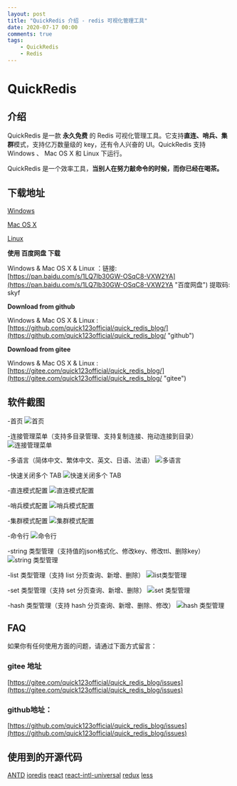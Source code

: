 ```yaml
---
layout: post
title: "QuickRedis 介绍 - redis 可视化管理工具"
date: 2020-07-17 00:00
comments: true
tags: 
	- QuickRedis
	- Redis
---
```


# QuickRedis
## 介绍
QuickRedis 是一款 **永久免费** 的 Redis 可视化管理工具。它支持**直连、哨兵、集群**模式，支持亿万数量级的 key，还有令人兴奋的 UI。QuickRedis 支持 Windows 、 Mac OS X 和 Linux 下运行。

QuickRedis 是一个效率工具，**当别人在努力敲命令的时候，而你已经在喝茶。**

## 下载地址

[Windows](https://github.com/quick123official/quick_redis_blog/releases/download/v2.2.0/QuickRedis-2.2.0-win.exe "Windows")

[Mac OS X](https://github.com/quick123official/quick_redis_blog/releases/download/v2.2.0/QuickRedis-2.2.0-mac.dmg "Mac OS X")

[Linux](https://github.com/quick123official/quick_redis_blog/releases/download/v2.2.0/QuickRedis-2.2.0-linux-x86_64.AppImage "Linux")

**使用 百度网盘 下载**

Windows & Mac OS X & Linux ：链接: [https://pan.baidu.com/s/1LQ7lb30GW-OSqC8-VXW2YA](https://pan.baidu.com/s/1LQ7lb30GW-OSqC8-VXW2YA "百度网盘") 提取码: skyf

**Download from github**

Windows & Mac OS X & Linux : [https://github.com/quick123official/quick_redis_blog/](https://github.com/quick123official/quick_redis_blog/ "github")

**Download from gitee**

Windows & Mac OS X & Linux : [https://gitee.com/quick123official/quick_redis_blog/](https://gitee.com/quick123official/quick_redis_blog/ "gitee")

## 软件截图

-首页
![首页](https://quick123.net/images/introduction/key-zset-value.png "首页")

-连接管理菜单（支持多目录管理、支持复制连接、拖动连接到目录）
![连接管理菜单](https://quick123.net/images/introduction/host-menu.png "连接管理菜单")

-多语言（简体中文、繁体中文、英文、日语、法语）
![多语言](https://quick123.net/images/introduction/muti-language.png "多语言")

-快速关闭多个 TAB
![快速关闭多个 TAB](https://quick123.net/images/introduction/fast-close.png "快速关闭多个 TAB")

-直连模式配置
![直连模式配置](https://quick123.net/images/introduction/direct-config.png "直连模式配置")

-哨兵模式配置
![哨兵模式配置](https://quick123.net/images/introduction/sentinel-config.png "哨兵模式配置")

-集群模式配置
![集群模式配置](https://quick123.net/images/introduction/cluster-config.png "集群模式配置")

-命令行
![命令行](https://quick123.net/images/introduction/command-line.png "命令行")

-string 类型管理（支持值的json格式化、修改key、修改ttl、删除key）
![string 类型管理](https://quick123.net/images/introduction/key-string-value-json.png "string 类型管理")

-list 类型管理（支持 list 分页查询、新增、删除）
![list类型管理](https://quick123.net/images/introduction/key-list-value.png "list 类型管理")

-set 类型管理（支持 set 分页查询、新增、删除）
![set 类型管理](https://quick123.net/images/introduction/key-set-value.png "set 类型管理")

-hash 类型管理（支持 hash 分页查询、新增、删除、修改）
![hash 类型管理](https://quick123.net/images/introduction/key-hash-value.png "hash 类型管理")

## FAQ 
如果你有任何使用方面的问题，请通过下面方式留言：

###  **gitee 地址** 

[https://gitee.com/quick123official/quick_redis_blog/issues](https://gitee.com/quick123official/quick_redis_blog/issues)

###  **github地址：**
[https://github.com/quick123official/quick_redis_blog/issues](https://github.com/quick123official/quick_redis_blog/issues)

## 使用到的开源代码

[ANTD](https://ant.design/index-cn)  [ioredis](https://github.com/luin/ioredis) [react](https://reactjs.org/) [react-intl-universal](https://github.com/alibaba/react-intl-universal) [redux](https://redux.js.org/) [less](http://lesscss.org/features/)



